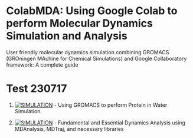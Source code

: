 # ColabMDA: Using Google Colab to perform Molecular Dynamics Simulation and Analysis
User friendly molecular dynamics simulation combining GROMACS (GROningen MAchine for Chemical Simulations) and Google Collaboratory framework:  A complete guide 

# Test 230717

1. [![**SIMULATION**](https://colab.research.google.com/github/paulshamrat/ColabMDA/blob/main/md-simulation.ipynb)](https://colab.research.google.com/github/paulshamrat/ColabMDA/blob/main/md-simulation.ipynb) - Using GROMACS to perform Protein in Water Simulation.

2. [![**SIMULATION**](https://colab.research.google.com/github/paulshamrat/ColabMDA/blob/main/mdtraj-analysis.ipynb)](https://colab.research.google.com/github/paulshamrat/ColabMDA/blob/main/mdtraj-analysis.ipynb) - Fundamental and Essential Dynamics Analysis using MDAnalysis, MDTraj, and necessary libraries

